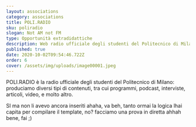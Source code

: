 ```yaml
---
layout: associations
category: associations
title: POLI.RADIO
sku: poliradio
slogan: Not AM not FM
type: Opportunità extradidattiche
description: Web radio ufficiale degli studenti del Politecnico di Milano. milano
published: true
date: 2020-10-02T09:54:46.722Z
order: 6
cover: /assets/img/uploads/image00001.jpeg
---
```

POLI.RADIO è la radio ufficiale degli studenti del Politecnico di Milano: produciamo diversi tipi di contenuti, tra cui programmi, podcast, interviste, articoli, video, e molto altro.



SI ma non li avevo ancora inseriti ahaha, va beh, tanto ormai la logica lhai capita per compilare il template, no? facciamo una prova in diretta ahhah bene, fai ;)